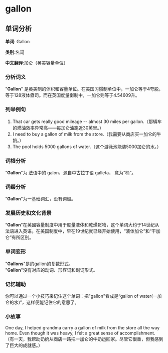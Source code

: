 # gallon

## 单词分析

  

**单词**: Gallon

  

**类别**:名词

  

**中文翻译**:加仑（英美容量单位）

  

### 分析词义

  

"**Gallon**" 是英美制的体积和容量单位。在美国习惯制单位中，一加仑等于4夸脱，等于128液体盎司。而在英国度量衡制中，一加仑则等于4.54609升。

  

### 列举例句

  

1.  That car gets really good mileage -- almost 30 miles per gallon.（那辆车的燃油效率异常高——每加仑油跑近30英里。）
2.  I need to buy a gallon of milk from the store.（我需要从商店买一加仑的牛奶。）
3.  The pool holds 5000 gallons of water.（这个游泳池能装5000加仑的水。）

  

### 词根分析

  

“**Gallon**"为 法语中的 galon，源自中古拉丁语 galleta， 意为“桶”。

  

### 词缀分析

  

“**Gallon**"为一基础词汇，没有词缀。

  

### 发展历史和文化背景

  

“**Gallon**"在英國容量制度中用于度量液体和乾燥货物，这个单词大约于14世纪从法语进入英语。在美国制度中，早在19世纪就已经开始使用，“液体加仑”和“干加仑”有所区别。

  

### 单词变形

  

"**Gallons**"是的gallon的复数形式。  
"**Gallon**"没有对应的动词、形容词和副词形式。

  

### 记忆辅助

  

你可以通过一个小技巧来记住这个单词：把"gallon"看成是“gallon of water(一加仑的水)”，这样便能记住它的意思了。

  

### 小故事

  

One day, I helped grandma carry a gallon of milk from the store all the way home. Even though it was heavy, I felt a great sense of accomplishment.  
（有一天，我帮助奶奶从商店一路把一加仑的牛奶运回家。尽管它很重，但我感到了巨大的成就感。）
